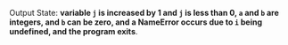Output State: **variable `j` is increased by 1 and `j` is less than 0, `a` and `b` are integers, and `b` can be zero, and a NameError occurs due to `i` being undefined, and the program exits**.